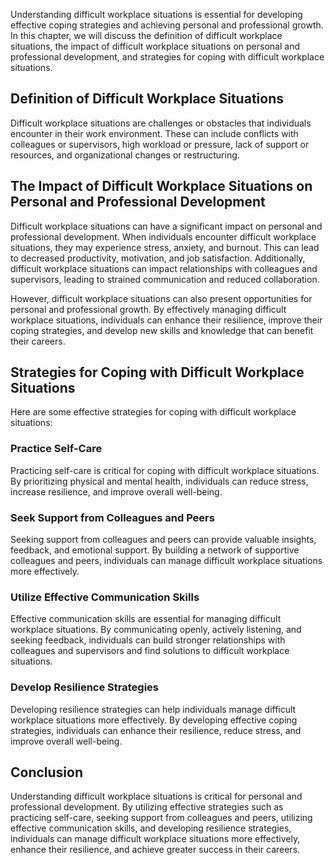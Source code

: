 
Understanding difficult workplace situations is essential for developing effective coping strategies and achieving personal and professional growth. In this chapter, we will discuss the definition of difficult workplace situations, the impact of difficult workplace situations on personal and professional development, and strategies for coping with difficult workplace situations.

Definition of Difficult Workplace Situations
--------------------------------------------

Difficult workplace situations are challenges or obstacles that individuals encounter in their work environment. These can include conflicts with colleagues or supervisors, high workload or pressure, lack of support or resources, and organizational changes or restructuring.

The Impact of Difficult Workplace Situations on Personal and Professional Development
-------------------------------------------------------------------------------------

Difficult workplace situations can have a significant impact on personal and professional development. When individuals encounter difficult workplace situations, they may experience stress, anxiety, and burnout. This can lead to decreased productivity, motivation, and job satisfaction. Additionally, difficult workplace situations can impact relationships with colleagues and supervisors, leading to strained communication and reduced collaboration.

However, difficult workplace situations can also present opportunities for personal and professional growth. By effectively managing difficult workplace situations, individuals can enhance their resilience, improve their coping strategies, and develop new skills and knowledge that can benefit their careers.

Strategies for Coping with Difficult Workplace Situations
---------------------------------------------------------

Here are some effective strategies for coping with difficult workplace situations:

### Practice Self-Care

Practicing self-care is critical for coping with difficult workplace situations. By prioritizing physical and mental health, individuals can reduce stress, increase resilience, and improve overall well-being.

### Seek Support from Colleagues and Peers

Seeking support from colleagues and peers can provide valuable insights, feedback, and emotional support. By building a network of supportive colleagues and peers, individuals can manage difficult workplace situations more effectively.

### Utilize Effective Communication Skills

Effective communication skills are essential for managing difficult workplace situations. By communicating openly, actively listening, and seeking feedback, individuals can build stronger relationships with colleagues and supervisors and find solutions to difficult workplace situations.

### Develop Resilience Strategies

Developing resilience strategies can help individuals manage difficult workplace situations more effectively. By developing effective coping strategies, individuals can enhance their resilience, reduce stress, and improve overall well-being.

Conclusion
----------

Understanding difficult workplace situations is critical for personal and professional development. By utilizing effective strategies such as practicing self-care, seeking support from colleagues and peers, utilizing effective communication skills, and developing resilience strategies, individuals can manage difficult workplace situations more effectively, enhance their resilience, and achieve greater success in their careers.
